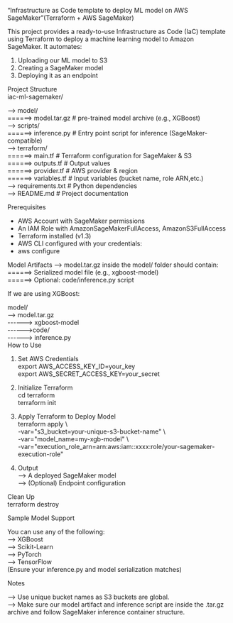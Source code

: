 “Infrastructure as Code template to deploy ML model on AWS SageMaker”(Terraform + AWS SageMaker)  

This project provides a ready-to-use Infrastructure as Code (IaC) template using Terraform to deploy a machine learning model to Amazon  
SageMaker. It automates:  

1. Uploading our  ML model to S3  
2.  Creating a SageMaker model  
3.  Deploying it as an endpoint  

Project Structure  
iac-ml-sagemaker/  

-->  model/  
   ======> model.tar.gz       # pre-trained model archive (e.g., XGBoost)  
--> scripts/  
   ======> inference.py       # Entry point script for inference (SageMaker-compatible)  
--> terraform/  
   ======> main.tf            # Terraform configuration for SageMaker & S3  
   ======> outputs.tf         # Output values  
   ======> provider.tf        # AWS provider & region  
   ======> variables.tf       # Input variables (bucket name, role ARN,etc.)  
--> requirements.txt       # Python dependencies  
--> README.md              # Project documentation  

Prerequisites
* AWS Account with SageMaker permissions  
* An IAM Role with AmazonSageMakerFullAccess, AmazonS3FullAccess  
* Terraform installed (v1.3)  
* AWS CLI configured with your credentials:  
* aws configure  

 Model Artifacts
--> model.tar.gz inside the model/ folder should contain:  
    ======> Serialized model file (e.g., xgboost-model)  
    ======> Optional: code/inference.py script  

If we are using XGBoost:  

model/  
--> model.tar.gz  
    ------> xgboost-model  
    ------>code/  
        ------> inference.py  
How to Use  

1. Set AWS Credentials  
export AWS_ACCESS_KEY_ID=your_key  
export AWS_SECRET_ACCESS_KEY=your_secret  

2. Initialize Terraform  
cd terraform  
terraform init  

3. Apply Terraform to Deploy Model  
terraform apply \  
  -var="s3_bucket=your-unique-s3-bucket-name" \  
  -var="model_name=my-xgb-model" \  
  -var="execution_role_arn=arn:aws:iam::xxxx:role/your-sagemaker-execution-role"  

4. Output  
--> A deployed SageMaker model  
--> (Optional) Endpoint configuration  

Clean Up  
terraform destroy  


Sample Model Support  

You can use any of the following:  
--> XGBoost  
--> Scikit-Learn  
--> PyTorch  
--> TensorFlow  
(Ensure your inference.py and model serialization matches)  

Notes  

--> Use unique bucket names as S3 buckets are global.  
--> Make sure our model artifact and inference script are inside the .tar.gz archive and follow SageMaker inference container structure.  

